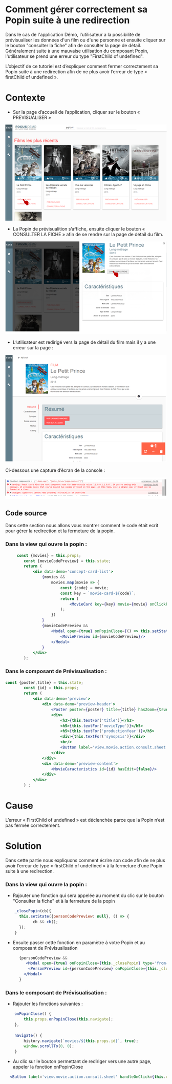 # Comment gérer correctement sa Popin suite à une redirection
Dans le cas de l'application Démo, l'utilisateur a la possibilité de prévisualiser les données d'un film ou d'une personne et ensuite cliquer sur le bouton "consulter la fiche" afin de consulter la page de détail. Généralement suite à une mauvaise utilisation du composant Popin, l'utilisateur se prend une erreur du type "FirstChild of undefined".

L’objectif de ce tutoriel est d’expliquer comment fermer correctement sa Popin suite à une redirection afin de ne plus avoir l’erreur de type « firstChild of undefined ».
# Contexte

* Sur la page d’accueil de l’application, cliquer sur le bouton « PREVISUALISER » 
 
![](demo-home.PNG)

* La Popin de prévisualition s’affiche, ensuite cliquer le bouton « CONSULTER LA FICHE » afin de se rendre sur la page de détail du film.
 
 ![](demo-preview.PNG)

* L’utilisateur est redirigé vers la page de détail du film mais il y a une erreur sur la page :
 
 ![](demo-error.PNG)

  Ci-dessous une capture d’écran de la console :

 ![](demo-console-error.PNG)
 
## Code source 

Dans cette section nous allons vous montrer comment le code était ecrit pour gérer la redirection et la fermeture de la popin.

### Dans la view qui ouvre la popin :

```jsx
     const {movies} = this.props;
        const {movieCodePreview} = this.state;
        return (
            <div data-demo='concept-card-list'>
                {movies &&
                    movies.map(movie => {
                        const {code} = movie;
                        const key = `movie-card-${code}`;
                        return (
                            <MovieCard key={key} movie={movie} onClickPreview={movieId => this.setState({movieCodePreview: movieId})} />
                        );
                    })
                }
                {movieCodePreview &&
                    <Modal open={true} onPopinClose={() => this.setState({movieCodePreview: null})} type='from-right'>
                        <MoviePreview id={movieCodePreview}/>
                    </Modal>
                }
            </div>
        );
```

### Dans le composant de Prévisualisation :

```jsx
const {poster,title} = this.state;
        const {id} = this.props;
        return (
            <div data-demo='preview'>
                <div data-demo='preview-header'>
                    <Poster poster={poster} title={title} hasZoom={true}/>
                    <div>
                        <h3>{this.textFor('title')}</h3>
                        <h5>{this.textFor('movieType')}</h5>
                        <h5>{this.textFor('productionYear')}</h5>
                        <div>{this.textFor('synopsis')}</div>
                        <br/>
                        <Button label='view.movie.action.consult.sheet' handleOnClick={() => {history.navigate(`movies/${id}`, true); window.scrollTo(0, 0);}} />
                    </div>
                </div>
                <div data-demo='preview-content'>
                    <MovieCaracteristics id={id} hasEdit={false}/>
                </div>
            </div>
        ) ;
```

# Cause

L’erreur « FirstChild of undefined » est déclenchée parce que la Popin n’est pas fermée correctement.

# Solution
Dans cette partie nous expliquons comment écrire son code afin de ne plus avoir l’erreur de type « firstChild of undefined » à la fermeture d’une Popin suite à une redirection.

### Dans la view qui ouvre la popin :

* Rajouter une fonction qui sera appelée au moment du clic sur le bouton "Consulter la fiche" et à la fermeture de la popin

```jsx
    _closePopin(cb){
      this.setState({personCodePreview: null}, () => {
            cb && cb();
      });
    }
```

* Ensuite passer cette fonction en paramètre à votre Popin et au composant de Prévisualisation

```jsx
      {personCodePreview &&
         <Modal open={true} onPopinClose={this._closePopin} type='from-right'>
          <PersonPreview id={personCodePreview} onPopinClose={this._closePopin}/>
        </Modal>
      }
```

### Dans le composant de Prévisualisation :

* Rajouter les fonctions suivantes :

```jsx
    onPopinClose() {
        this.props.onPopinClose(this.navigate);
    },

    navigate() {
        history.navigate(`movies/${this.props.id}`, true);
        window.scrollTo(0, 0);
    }
```

* Au clic sur le bouton permettant de rediriger vers une autre page, appeler la fonction onPopinClose

```jsx
  <Button label='view.movie.action.consult.sheet' handleOnClick={this.onPopinClose} />
```




